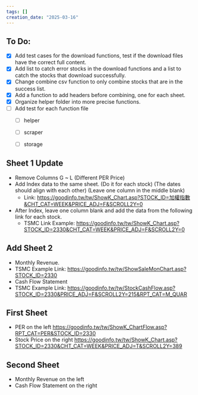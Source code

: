 ```yaml
---
tags: []
creation_date: "2025-03-16"
---
```


## To Do:
- [x] Add test cases for the download functions, test if the download files have the correct full content.
- [x] Add list to catch error stocks in the download functions and a list to catch the stocks that download successfully.
- [x] Change combine csv function to only combine stocks that are in the success list.
- [x] Add a function to add headers before combining, one for each sheet.
- [x] Organize helper folder into more precise functions.
- [ ] Add test for each function file
    - [ ] helper
    - [ ] scraper
    - [ ] storage


## Sheet 1 Update
- Remove Columns G ~ L (Different PER Price)
- Add Index data to the same sheet. (Do it for each stock) (The dates should align with each other) (Leave one column in the middle blank)
    - Link: https://goodinfo.tw/tw/ShowK_Chart.asp?STOCK_ID=加權指數&CHT_CAT=WEEK&PRICE_ADJ=F&SCROLL2Y=0 
- After Index, leave one column blank and add the data from the following link for each stock. 
    - TSMC Link Example: https://goodinfo.tw/tw/ShowK_Chart.asp?STOCK_ID=2330&CHT_CAT=WEEK&PRICE_ADJ=F&SCROLL2Y=0

## Add Sheet 2
- Monthly Revenue.
- TSMC Example Link: https://goodinfo.tw/tw/ShowSaleMonChart.asp?STOCK_ID=2330
- Cash Flow Statement
- TSMC Example Link: https://goodinfo.tw/tw/StockCashFlow.asp?STOCK_ID=2330&PRICE_ADJ=F&SCROLL2Y=215&RPT_CAT=M_QUAR


## First Sheet
- PER on the left
    https://goodinfo.tw/tw/ShowK_ChartFlow.asp?RPT_CAT=PER&STOCK_ID=2330
- Stock Price on the right
    https://goodinfo.tw/tw/ShowK_Chart.asp?STOCK_ID=2330&CHT_CAT=WEEK&PRICE_ADJ=T&SCROLL2Y=389

## Second Sheet
- Monthly Revenue on the left
- Cash Flow Statement on the right
